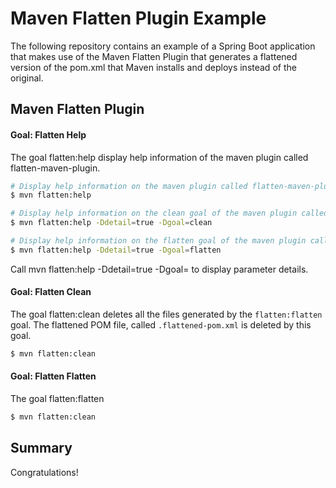 # Maven Flatten Plugin Example
The following repository contains an example of a Spring Boot application that makes use of the Maven Flatten Plugin that generates a flattened version of the pom.xml that Maven installs and deploys instead of the original.

## Maven Flatten Plugin


#### Goal: Flatten Help
The goal flatten:help display help information of the maven plugin called flatten-maven-plugin.

```bash
# Display help information on the maven plugin called flatten-maven-plugin.
$ mvn flatten:help

# Display help information on the clean goal of the maven plugin called flatten-maven-plugin.
$ mvn flatten:help -Ddetail=true -Dgoal=clean

# Display help information on the flatten goal of the maven plugin called flatten-maven-plugin.
$ mvn flatten:help -Ddetail=true -Dgoal=flatten
```


  Call mvn flatten:help -Ddetail=true -Dgoal=<goal-name> to display parameter
  details.


#### Goal: Flatten Clean
The goal flatten:clean deletes all the files generated by the `flatten:flatten` goal. The flattened POM file, called `.flattened-pom.xml` is deleted by this goal.

```bash
$ mvn flatten:clean
```

#### Goal: Flatten Flatten
The goal flatten:flatten 

```bash
$ mvn flatten:clean
```

## Summary
Congratulations!

